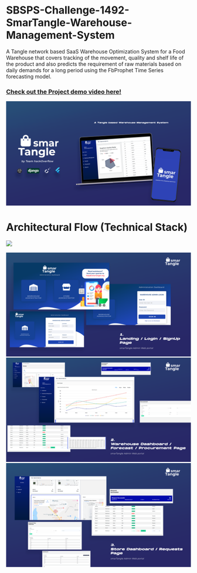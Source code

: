 # SBSPS-Challenge-1492-SmarTangle-Warehouse-Management-System
A Tangle network based SaaS Warehouse Optimization System for a Food Warehouse that covers tracking of the movement, quality and shelf life of the product and also predicts the requirement of raw materials  based on daily demands for a long period using the FbProphet Time Series forecasting model. 
### [Check out the Project demo video here!](https://youtu.be/RXRktCTKABk)

![](/Images/poster1.png)

# Architectural Flow (Technical Stack) 
![](/Images/Architectural-Flow.png)


![](/Images/1.png)
![](/Images/2.png)
![](/Images/3.png)
